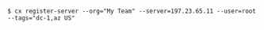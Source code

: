 <!-- usedin: [ _includes/_inlines/Deployment/common/registered-servers/registered-servers_cloud-66-toolbelt-v1.md] -->

```

$ cx register-server --org="My Team" --server=197.23.65.11 --user=root --tags="dc-1,az US"

```
